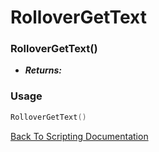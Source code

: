 # RolloverGetText

### RolloverGetText()
- ***Returns:*** 

### Usage

```Lua
RolloverGetText()
```


[Back To Scripting Documentation](../README.md)

